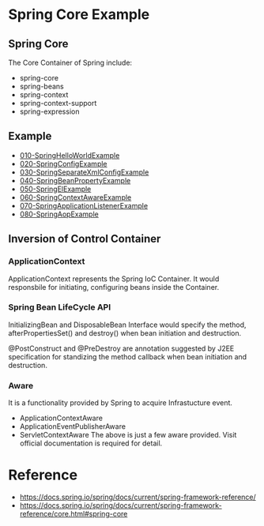 # Spring Core Example 

## Spring Core
The Core Container of Spring include:
* spring-core
* spring-beans
* spring-context
* spring-context-support
* spring-expression

## Example 
* [010-SpringHelloWorldExample](010-SpringHelloWorldExample/)
* [020-SpringConfigExample](020-SpringConfigExample/)
* [030-SpringSeparateXmlConfigExample](030-SpringSeparateXmlConfigExample/)
* [040-SpringBeanPropertyExample](040-SpringBeanPropertyExample/)
* [050-SpringElExample](050-SpringElExample/)
* [060-SpringContextAwareExample](060-SpringContextAwareExample/)
* [070-SpringApplicationListenerExample](070-SpringApplicationListenerExample/)
* [080-SpringAopExample](080-SpringAopExample/)

## Inversion of Control Container

### ApplicationContext
ApplicationContext represents the Spring IoC Container. It would responsbile for initiating, configuring beans inside the Container.

### Spring Bean LifeCycle API
InitializingBean and DisposableBean Interface would specify the method, afterPropertiesSet() and destroy() when bean initiation and destruction.

@PostConstruct and @PreDestroy are annotation suggested by J2EE specification for standizing the method callback when bean initiation and destruction.

### Aware 
It is a functionality provided by Spring to acquire Infrastucture event.
* ApplicationContextAware
* ApplicationEventPublisherAware
* ServletContextAware
The above is just a few aware provided. Visit official documentation is required for detail.


# Reference
* https://docs.spring.io/spring/docs/current/spring-framework-reference/
* https://docs.spring.io/spring/docs/current/spring-framework-reference/core.html#spring-core